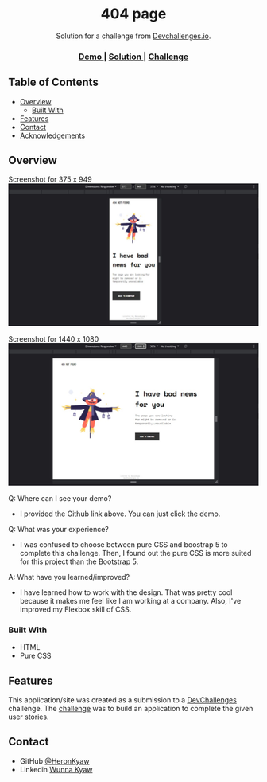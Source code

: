 <!-- Please update value in the {}  -->

<h1 align="center">404 page</h1>

<div align="center">
   Solution for a challenge from  <a href="http://devchallenges.io" target="_blank">Devchallenges.io</a>.
</div>

<div align="center">
  <h3>
    <a href="https://heronkyaw.github.io/404-page/">
      Demo
    </a>
    <span> | </span>
    <a href="https://github.com/HeronKyaw/404-page">
      Solution
    </a>
    <span> | </span>
    <a href="https://devchallenges.io/challenges/wBunSb7FPrIepJZAg0sY">
      Challenge
    </a>
  </h3>
</div>

<!-- TABLE OF CONTENTS -->

## Table of Contents

- [Overview](#overview)
  - [Built With](#built-with)
- [Features](#features)
- [Contact](#contact)
- [Acknowledgements](#acknowledgements)

<!-- OVERVIEW -->

## Overview

Screenshot for 375 x 949
![screenshot](./screenshots/375x949.jpg)

Screenshot for 1440 x 1080
![screenshot](./screenshots/1440x1080.jpg)

Q: Where can I see your demo?
- I provided the Github link above. You can just click the demo.

Q: What was your experience?
- I was confused to choose between pure CSS and boostrap 5 to complete this challenge. Then, I found out the pure CSS is more suited for this project than the Bootstrap 5.

A: What have you learned/improved?
- I have learned how to work with the design. That was pretty cool because it makes me feel like I am working at a company. Also, I've improved my Flexbox skill of CSS.

### Built With

<!-- This section should list any major frameworks that you built your project using. Here are a few examples.-->

- HTML
- Pure CSS

## Features

<!-- List the features of your application or follow the template. Don't share the figma file here :) -->

This application/site was created as a submission to a [DevChallenges](https://devchallenges.io/challenges) challenge. The [challenge](https://devchallenges.io/challenges/wBunSb7FPrIepJZAg0sY) was to build an application to complete the given user stories.

## Contact

- GitHub [@HeronKyaw](https://github.com/HeronKyaw)
- Linkedin [Wunna Kyaw](https://www.linkedin.com/in/wunnakyaw11/)